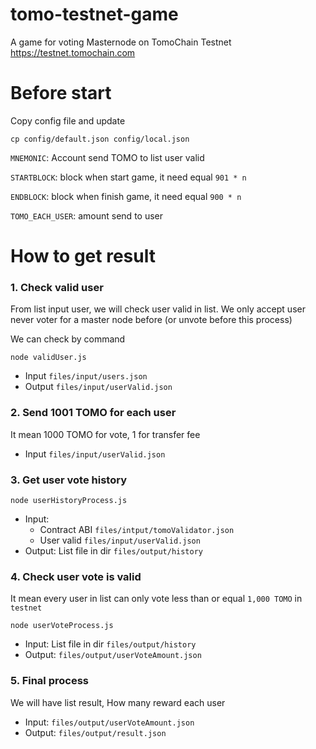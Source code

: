 # tomo-testnet-game
A game for voting Masternode on TomoChain Testnet https://testnet.tomochain.com 

# Before start
Copy config file and update
```
cp config/default.json config/local.json
```
`MNEMONIC`: Account send TOMO to list user valid

`STARTBLOCK`: block when start game, it need equal `901 * n`

`ENDBLOCK`: block when finish game, it need equal `900 * n`

`TOMO_EACH_USER`: amount send to user

# How to get result
### 1. Check valid user
From list input user, we will check user valid in list. 
We only accept user never voter for a master node before (or unvote before this process) 

We can check by command

```
node validUser.js
```

- Input `files/input/users.json`
- Output `files/input/userValid.json`

### 2. Send 1001 TOMO for each user
It mean 1000 TOMO for vote, 1 for transfer fee
- Input `files/input/userValid.json`

### 3. Get user vote history 
```
node userHistoryProcess.js
```
- Input:
    + Contract ABI `files/intput/tomoValidator.json`
    + User valid `files/input/userValid.json`
- Output: List file in dir `files/output/history`

### 4. Check user vote is valid
It mean every user in list can only vote less than or equal `1,000 TOMO` in ` testnet`
```
node userVoteProcess.js
```
- Input: List file in dir `files/output/history`
- Output: `files/output/userVoteAmount.json`

### 5. Final process
We will have list result, How many reward each user
- Input: `files/output/userVoteAmount.json`
- Output: `files/output/result.json`
